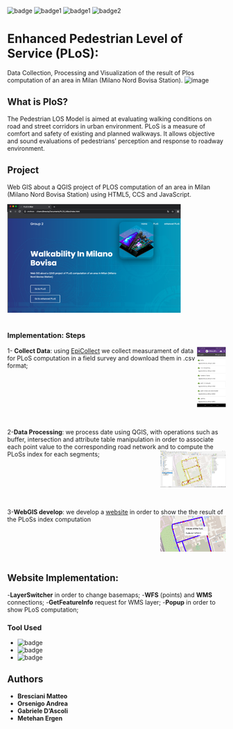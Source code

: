 ![badge](https://img.shields.io/conda/pn/conda-forge/python?color=blue) 
![badge1](https://img.shields.io/badge/-HTML-orange)  ![badge1](https://img.shields.io/badge/-JAVASCRIPT-red) ![badge2](https://img.shields.io/badge/-CSS-green)
#  Enhanced Pedestrian Level of Service (PLoS):
Data Collection, Processing and Visualization of the result of Plos computation of an area in Milan (Milano Nord Bovisa Station). 
![image](https://cleanairasia.org/wp-content/uploads/portal/files/Walkability.JPG)

## What is PloS?
The Pedestrian LOS Model is aimed at evaluating walking conditions on road and street corridors in urban environment.
PLoS is a measure of comfort and safety of existing and planned walkways. It allows objective and sound evaluations of pedestrians’ perception and response to roadway environment.

## Project
Web GIS about a QGIS project of PLOS computation of an area in Milan (Milano Nord Bovisa Station) using HTML5, CCS and JavaScript.

<kbd><img src="img/website.png" width="400" height="250" ></kbd>
<br />
<br />

### Implementation: Steps
<img src="img/epicollect.jpeg" width="13%" height="13%"  align="right">

1- **Collect Data**: using [EpiCollect](https://five.epicollect.net) we collect measurament of data for PLoS computation in a field survey and download them in .csv format; 
<br />
<br />
<br />
<br />
<br />
<br />
<br />
<br />
<br />
2-**Data Processing**: we process date using QGIS, with operations such as buffer, intersection and attribute table manipulation in order to associate each point value to the corresponding road network and to compute the PLoSs index for each segments; <img src="img/README.jpeg" width="30%" height="30%"  align="right">
<br />
<br />
<br />
<br />
<br />
<br />
<br />

3-**WebGIS develop**: we develop a [website](https://github.com/bresc19/PLOS_Milan/blob/master/index.html) in order to show the the result of the PLoSs index computation
<img src="img/PLOS.png" width="30%" height="30%"  align="right" >
<br />
<br />
<br />
<br />
<br />
<br />

## Website Implementation:
-**LayerSwitcher** in order to change basemaps;
-**WFS** (points) and **WMS** connections;
-**GetFeatureInfo** request for WMS layer;
-**Popup** in order to show PLoS computation;


### Tool Used
- ![badge](https://img.shields.io/badge/GeoServer-2.15-blue)
- ![badge](https://img.shields.io/badge/QGIS-3.4-green)
- ![badge](https://img.shields.io/badge/OpenLayers-6.1.1-9cf)


## Authors

* **Bresciani Matteo** 
* **Orsenigo Andrea**
* **Gabriele D’Ascoli**
* **Metehan Ergen**
